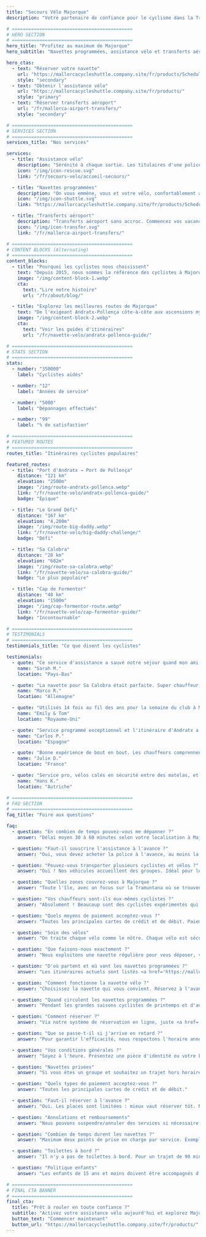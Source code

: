```yaml
---
title: "Secours Vélo Majorque"
description: "Votre partenaire de confiance pour le cyclisme dans la Tramuntana de Majorque. Assistance vélo, navettes et transferts aéroport pour cyclistes."

# ============================================
# HERO SECTION
# ============================================
hero_title: "Profitez au maximum de Majorque"
hero_subtitle: "Navettes programmées, assistance vélo et transferts aéroport – par des cyclistes, pour des cyclistes"

hero_ctas:
  - text: "Réserver votre navette"
    url: "https://mallorcacycleshuttle.company.site/fr/products/Scheduled-Bike-Buses-c15728235"
    style: "secondary"
  - text: "Obtenir l'assistance vélo"
    url: "https://mallorcacycleshuttle.company.site/fr/products/"
    style: "primary"
  - text: "Réserver transferts aéroport"
    url: "/fr/mallorca-airport-transfers/"
    style: "secondary"

# ============================================
# SERVICES SECTION
# ============================================
services_title: "Nos services"

services:
  - title: "Assistance vélo"
    description: "Sérénité à chaque sortie. Les titulaires d'une police d'assistance sont récupérés partout à Majorque si le vélo casse ou si les jambes ne suivent plus."
    icon: "/img/icon-rescue.svg"
    link: "/fr/secours-velo/accueil-secours/"

  - title: "Navettes programmées"
    description: "On vous emmène, vous et votre vélo, confortablement au départ des itinéraires iconiques en aller simple."
    icon: "/img/icon-shuttle.svg"
    link: "https://mallorcacycleshuttle.company.site/fr/products/Scheduled-Bike-Buses-c15728235"

  - title: "Transferts aéroport"
    description: "Transferts aéroport sans accroc. Commencez vos vacances à vélo sans stress dès l'atterrissage."
    icon: "/img/icon-transfer.svg"
    link: "/fr/mallorca-airport-transfers/"

# ============================================
# CONTENT BLOCKS (Alternating)
# ============================================
content_blocks:
  - title: "Pourquoi les cyclistes nous choisissent"
    text: "Depuis 2015, nous sommes la référence des cyclistes à Majorque : navettes, dépannages sur toute l'île et vélos traités comme les nôtres. Comptez sur une équipe sympa et fiable, des bus confortables et une connaissance locale solide."
    image: "/img/content-block-1.webp"
    cta:
      text: "Lire notre histoire"
      url: "/fr/about/blog/"

  - title: "Explorez les meilleures routes de Majorque"
    text: "De l'exigeant Andratx-Pollença côte-à-côte aux ascensions mythiques depuis les ports de Sa Calobra et Valldemossa, jusqu'aux routes paisibles de l'intérieur, Majorque est un paradis cycliste de niveau mondial. Nos guides complets vous aident à planifier vos allers simples parfaits avec cartes détaillées, profils d'élévation et astuces d'initiés."
    image: "/img/content-block-2.webp"
    cta:
      text: "Voir les guides d'itinéraires"
      url: "/fr/navette-velo/andratx-pollenca-guide/"

# ============================================
# STATS SECTION
# ============================================
stats:
  - number: "350000"
    label: "Cyclistes aidés"

  - number: "12"
    label: "Années de service"

  - number: "5000"
    label: "Dépannages effectués"

  - number: "99"
    label: "% de satisfaction"

# ============================================
# FEATURED ROUTES
# ============================================
routes_title: "Itinéraires cyclistes populaires"

featured_routes:
  - title: "Port d'Andratx → Port de Pollença"
    distance: "121 km"
    elevation: "2500m"
    image: "/img/route-andratx-pollenca.webp"
    link: "/fr/navette-velo/andratx-pollenca-guide/"
    badge: "Épique"

  - title: "Le Grand Défi"
    distance: "167 km"
    elevation: "4,200m"
    image: "/img/route-big-daddy.webp"
    link: "/fr/navette-velo/big-daddy-challenge/"
    badge: "Défi"

  - title: "Sa Calobra"
    distance: "20 km"
    elevation: "682m"
    image: "/img/route-sa-calobra.webp"
    link: "/fr/navette-velo/sa-calobra-guide/"
    badge: "Le plus populaire"

  - title: "Cap de Formentor"
    distance: "40 km"
    elevation: "1500m"
    image: "/img/cap-formentor-route.webp"
    link: "/fr/navette-velo/cap-formentor-guide/"
    badge: "Incontournable"

# ============================================
# TESTIMONIALS
# ============================================
testimonials_title: "Ce que disent les cyclistes"

testimonials:
  - quote: "Ce service d'assistance a sauvé notre séjour quand mon ami a eu une panne. Pro, rapide et sympa. Je recommande vivement !"
    name: "Sarah M."
    location: "Pays-Bas"

  - quote: "La navette pour Sa Calobra était parfaite. Super chauffeur, transport sécurisé des vélos, et départ exactement où on voulait avec des jambes fraîches. Ça vaut chaque centime."
    name: "Marco R."
    location: "Allemagne"

  - quote: "Utilisés 14 fois au fil des ans pour la semaine du club à Majorque. Transfert aéroport et navette programmée vers Andratx. La tranquillité d'esprit à elle seule vaut le coup. Ils savent ce qu'ils font."
    name: "Emily & Tom"
    location: "Royaume-Uni"

  - quote: "Service programmé exceptionnel et l'itinéraire d'Andratx a fait notre séjour. Hâte de revenir l'an prochain !"
    name: "Carlos P."
    location: "Espagne"

  - quote: "Bonne expérience de bout en bout. Les chauffeurs comprennent vraiment les besoins des cyclistes. Quatre sorties avec eux à ce jour."
    name: "Julie D."
    location: "France"

  - quote: "Service pro, vélos calés en sécurité entre des matelas, et des routes spectaculaires. Fortement recommandé pour les cyclistes sérieux."
    name: "Hans K."
    location: "Autriche"

# ============================================
# FAQ SECTION
# ============================================
faq_title: "Foire aux questions"

faq:
  - question: "En combien de temps pouvez-vous me dépanner ?"
    answer: "Délai moyen 30 à 60 minutes selon votre localisation à Majorque. Plusieurs véhicules sont positionnés sur l'île pour intervenir vite."

  - question: "Faut-il souscrire l'assistance à l'avance ?"
    answer: "Oui, vous devez acheter la police à l'avance, au moins la veille (valable pour toute la durée du séjour)."

  - question: "Pouvez-vous transporter plusieurs cyclistes et vélos ?"
    answer: "Oui ! Nos véhicules accueillent des groupes. Idéal pour les équipées ou clubs."

  - question: "Quelles zones couvrez-vous à Majorque ?"
    answer: "Toute l'île, avec un focus sur la Tramuntana où se trouvent les meilleurs allers simples – d'Andratx à Pollença et tout entre les deux."

  - question: "Vos chauffeurs sont-ils eux-mêmes cyclistes ?"
    answer: "Absolument ! Beaucoup sont des cyclistes expérimentés qui connaissent les routes, les difficultés et ce dont vous avez besoin."

  - question: "Quels moyens de paiement acceptez-vous ?"
    answer: "Toutes les principales cartes de crédit et de débit. Paiement sécurisé via Stripe."

  - question: "Soin des vélos"
    answer: "On traite chaque vélo comme le nôtre. Chaque vélo est sécurisé dans des remorques sur mesure, calé entre des matelas, pour arriver dans le même état qu'au départ."

  - question: "Que faisons-nous exactement ?"
    answer: "Nous exploitons une navette régulière pour vous déposer, vous et votre vélo, au départ des itinéraires emblématiques en aller simple de Majorque (<a href='https://mallorcacycleshuttle.company.site/fr/products/' target='_blank' rel='noopener noreferrer'>horaires ici</a>). Nous proposons une assistance vélo et cycliste en cas de panne (<a href='https://mallorcacycleshuttle.company.site/fr/products/' target='_blank' rel='noopener noreferrer'>lien ici</a>). Nous assurons aussi des transferts privés aéroport avec devis instantané (<a href='/fr/mallorca-airport-transfers/'>ici</a>)."

  - question: "D'où partent et où vont les navettes programmées ?"
    answer: "Les itinéraires actuels sont listés <a href='https://mallorcacycleshuttle.company.site/fr/products/' target='_blank' rel='noopener noreferrer'>ici</a>."

  - question: "Comment fonctionne la navette vélo ?"
    answer: "Choisissez la navette qui vous convient. Réservez à l'avance – places limitées. Arrivez au moins 15 minutes avant le départ avec pièce d'identité ou billet (sur mobile, parfait) pour charger le vélo. <a href='https://mallorcacycleshuttle.company.site/fr/products/' target='_blank' rel='noopener noreferrer'>Réservez ici</a>. Profitez du trajet et adorez le retour à vélo. Simple, efficace, essentiel."

  - question: "Quand circulent les navettes programmées ?"
    answer: "Pendant les grandes saisons cyclistes de printemps et d'automne. L'horaire complet des bus vélo est <a href='https://mallorcacycleshuttle.company.site/fr/products/' target='_blank' rel='noopener noreferrer'>ici</a>."

  - question: "Comment réserver ?"
    answer: "Via notre système de réservation en ligne, juste <a href='https://mallorcacycleshuttle.company.site/fr/products/' target='_blank' rel='noopener noreferrer'>ici</a>."

  - question: "Que se passe-t-il si j'arrive en retard ?"
    answer: "Pour garantir l'efficacité, nous respectons l'horaire annoncé et ne pouvons pas attendre. Veuillez arriver au point de départ avant l'heure de chargement indiquée sur votre billet. Comme votre absence empêche d'autres de réserver, aucun remboursement pour navette manquée."

  - question: "Vos conditions générales ?"
    answer: "Soyez à l'heure. Présentez une pièce d'identité ou votre billet avant l'heure de chargement indiquée. CG complètes ici."

  - question: "Navettes privées"
    answer: "Si vous êtes un groupe et souhaitez un trajet hors horaire ou vers une autre destination, veuillez <a href='/fr/navette-velo/reservations-navette-privee/'>réserver ici</a>."

  - question: "Quels types de paiement acceptez-vous ?"
    answer: "Toutes les principales cartes de crédit et de débit."

  - question: "Faut-il réserver à l'avance ?"
    answer: "Oui. Les places sont limitées : mieux vaut réserver tôt. Nous recommandons de programmer votre sortie au début du séjour : jambes fraîches et un jour tampon si la météo se gâte. <a href='https://mallorcacycleshuttle.company.site/fr/products/' target='_blank' rel='noopener noreferrer'>Réservez ici</a>."

  - question: "Annulations et remboursements"
    answer: "Nous pouvons suspendre/annuler des services si nécessaire et sans préavis. En cas d'annulation d'une navette, remboursement total ou report sur un autre bus. Un changement de date peut être possible, au cas par cas. Pour tous les détails, voir nos CG ici."

  - question: "Combien de temps durent les navettes ?"
    answer: "Maximum deux points de prise en charge par service. Exemple pour Andratx : Port de Pollença, chargement des vélos à 07:15 ; puis Alcúdia, chargement à 07:35 ; arrivée moyenne à Andratx vers 09:15 selon le trafic."

  - question: "Toilettes à bord ?"
    answer: "Il n'y a pas de toilettes à bord. Pour un trajet de 90 minutes max, cela n'est généralement pas nécessaire. Gérez simplement votre hydratation avant et pendant."

  - question: "Politique enfants"
    answer: "Les enfants de 15 ans et moins doivent être accompagnés d'un adulte payant. Tous les sièges sont au même tarif."

# ============================================
# FINAL CTA BANNER
# ============================================
final_cta:
  title: "Prêt à rouler en toute confiance ?"
  subtitle: "Activez votre assistance vélo aujourd'hui et explorez Majorque l'esprit tranquille"
  button_text: "Commencer maintenant"
  button_url: "https://mallorcacycleshuttle.company.site/fr/products/"
---
```


